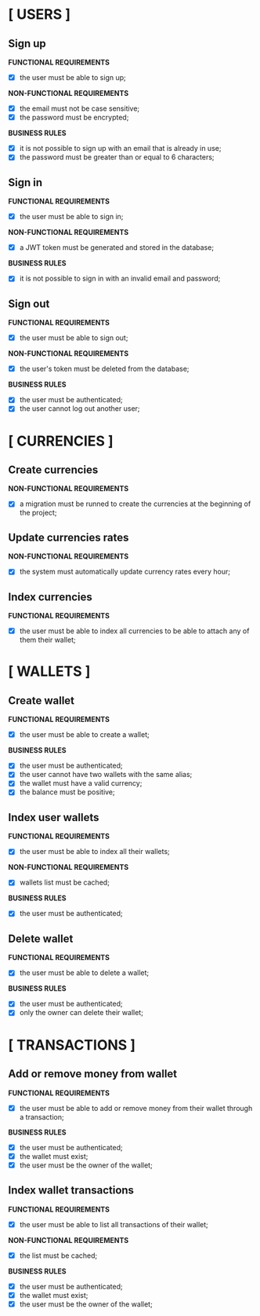 # [ USERS ]

## Sign up

**FUNCTIONAL REQUIREMENTS**

- [x] the user must be able to sign up;

**NON-FUNCTIONAL REQUIREMENTS**

- [x] the email must not be case sensitive;
- [x] the password must be encrypted;

**BUSINESS RULES**

- [x] it is not possible to sign up with an email that is already in use;
- [x] the password must be greater than or equal to 6 characters;

## Sign in

**FUNCTIONAL REQUIREMENTS**

- [x] the user must be able to sign in;

**NON-FUNCTIONAL REQUIREMENTS**

- [x] a JWT token must be generated and stored in the database;

**BUSINESS RULES**

- [x] it is not possible to sign in with an invalid email and password;

## Sign out

**FUNCTIONAL REQUIREMENTS**

- [x] the user must be able to sign out;

**NON-FUNCTIONAL REQUIREMENTS**

- [x] the user's token must be deleted from the database;

**BUSINESS RULES**

- [x] the user must be authenticated;
- [x] the user cannot log out another user;

# [ CURRENCIES ]

## Create currencies

**NON-FUNCTIONAL REQUIREMENTS**

- [x] a migration must be runned to create the currencies at the beginning of the project;

## Update currencies rates

**NON-FUNCTIONAL REQUIREMENTS**

- [x] the system must automatically update currency rates every hour;

## Index currencies

**FUNCTIONAL REQUIREMENTS**

- [x] the user must be able to index all currencies to be able to attach any of them their wallet;

# [ WALLETS ]

## Create wallet

**FUNCTIONAL REQUIREMENTS**

- [x] the user must be able to create a wallet;

**BUSINESS RULES**

- [x] the user must be authenticated;
- [x] the user cannot have two wallets with the same alias;
- [x] the wallet must have a valid currency;
- [x] the balance must be positive;

## Index user wallets

**FUNCTIONAL REQUIREMENTS**

- [x] the user must be able to index all their wallets;

**NON-FUNCTIONAL REQUIREMENTS**

- [x] wallets list must be cached;

**BUSINESS RULES**

- [x] the user must be authenticated;

## Delete wallet

**FUNCTIONAL REQUIREMENTS**

- [x] the user must be able to delete a wallet;

**BUSINESS RULES**

- [x] the user must be authenticated;
- [x] only the owner can delete their wallet;

# [ TRANSACTIONS ]

## Add or remove money from wallet

**FUNCTIONAL REQUIREMENTS**

- [x] the user must be able to add or remove money from their wallet through a transaction;

**BUSINESS RULES**

- [x] the user must be authenticated;
- [x] the wallet must exist;
- [x] the user must be the owner of the wallet;

## Index wallet transactions

**FUNCTIONAL REQUIREMENTS**

- [x] the user must be able to list all transactions of their wallet;

**NON-FUNCTIONAL REQUIREMENTS**

- [x] the list must be cached;

**BUSINESS RULES**

- [x] the user must be authenticated;
- [x] the wallet must exist;
- [x] the user must be the owner of the wallet;
